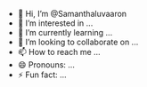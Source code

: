 - 👋 Hi, I’m @Samanthaluvaaron
- 👀 I’m interested in ...
- 🌱 I’m currently learning ...
- 💞️ I’m looking to collaborate on ...
- 📫 How to reach me ...
- 😄 Pronouns: ...
- ⚡ Fun fact: ...

<!---
Samanthaluvaaron/Samanthaluvaaron is a ✨ special ✨ repository because its `README.md` (this file) appears on your GitHub profile.
You can click the Preview link to take a look at your changes.
--->
